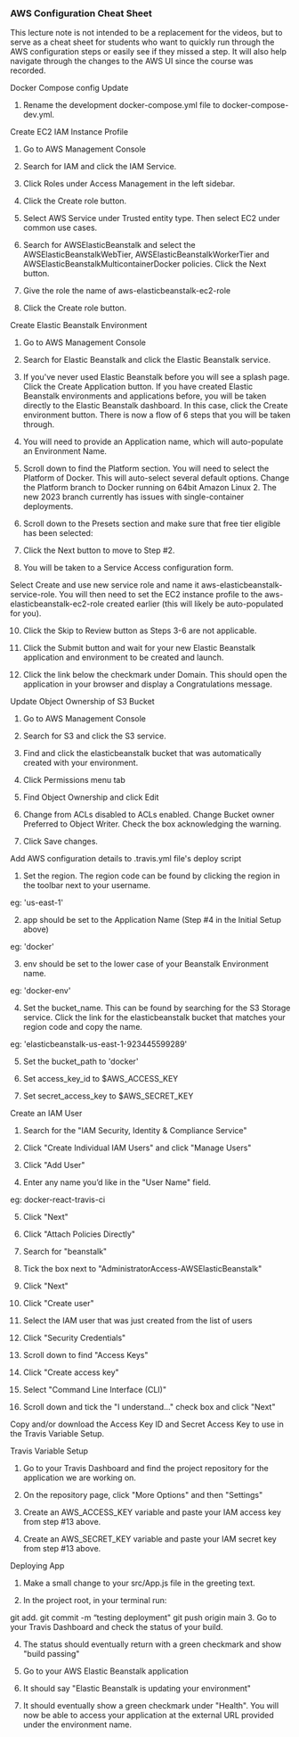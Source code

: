 ### AWS Configuration Cheat Sheet
This lecture note is not intended to be a replacement for the videos, but to serve as a cheat sheet for students who want to quickly run through the AWS configuration steps or easily see if they missed a step. It will also help navigate through the changes to the AWS UI since the course was recorded.

Docker Compose config Update

1. Rename the development docker-compose.yml file to docker-compose-dev.yml.

Create EC2 IAM Instance Profile

1. Go to AWS Management Console

2. Search for IAM and click the IAM Service.

3. Click Roles under Access Management in the left sidebar.

4. Click the Create role button.

5. Select AWS Service under Trusted entity type. Then select EC2 under common use cases.

6. Search for AWSElasticBeanstalk and select the AWSElasticBeanstalkWebTier, AWSElasticBeanstalkWorkerTier and AWSElasticBeanstalkMulticontainerDocker policies. Click the Next button.

7. Give the role the name of aws-elasticbeanstalk-ec2-role

8. Click the Create role button.



Create Elastic Beanstalk Environment

1. Go to AWS Management Console

2. Search for Elastic Beanstalk and click the Elastic Beanstalk service.

3. If you've never used Elastic Beanstalk before you will see a splash page. Click the Create Application button. If you have created Elastic Beanstalk environments and applications before, you will be taken directly to the Elastic Beanstalk dashboard. In this case, click the Create environment button. There is now a flow of 6 steps that you will be taken through.

5. You will need to provide an Application name, which will auto-populate an Environment Name.

6. Scroll down to find the Platform section. You will need to select the Platform of Docker. This will auto-select several default options. Change the Platform branch to Docker running on 64bit Amazon Linux 2. The new 2023 branch currently has issues with single-container deployments.

7. Scroll down to the Presets section and make sure that free tier eligible has been selected:

8. Click the Next button to move to Step #2.

9. You will be taken to a Service Access configuration form.

Select Create and use new service role and name it aws-elasticbeanstalk-service-role. You will then need to set the EC2 instance profile to the aws-elasticbeanstalk-ec2-role created earlier (this will likely be auto-populated for you).

10. Click the Skip to Review button as Steps 3-6 are not applicable.

11. Click the Submit button and wait for your new Elastic Beanstalk application and environment to be created and launch.

12. Click the link below the checkmark under Domain. This should open the application in your browser and display a Congratulations message.



Update Object Ownership of S3 Bucket

1. Go to AWS Management Console

2. Search for S3 and click the S3 service.

3. Find and click the elasticbeanstalk bucket that was automatically created with your environment.

4. Click Permissions menu tab

5. Find Object Ownership and click Edit

6. Change from ACLs disabled to ACLs enabled. Change Bucket owner Preferred to Object Writer. Check the box acknowledging the warning.

7. Click Save changes.



Add AWS configuration details to .travis.yml file's deploy script

1. Set the region. The region code can be found by clicking the region in the toolbar next to your username.

eg: 'us-east-1'

2. app should be set to the Application Name (Step #4 in the Initial Setup above)

eg: 'docker'

3. env should be set to the lower case of your Beanstalk Environment name.

eg: 'docker-env'

4. Set the bucket_name. This can be found by searching for the S3 Storage service. Click the link for the elasticbeanstalk bucket that matches your region code and copy the name.

eg: 'elasticbeanstalk-us-east-1-923445599289'

5. Set the bucket_path to 'docker'

6. Set access_key_id to $AWS_ACCESS_KEY

7. Set secret_access_key to $AWS_SECRET_KEY



Create an IAM User

1. Search for the "IAM Security, Identity & Compliance Service"

2. Click "Create Individual IAM Users" and click "Manage Users"

3. Click "Add User"

4. Enter any name you’d like in the "User Name" field.

eg: docker-react-travis-ci

5. Click "Next"

6. Click "Attach Policies Directly"

7. Search for "beanstalk"

8. Tick the box next to "AdministratorAccess-AWSElasticBeanstalk"

9. Click "Next"

10. Click "Create user"

11. Select the IAM user that was just created from the list of users

12. Click "Security Credentials"

13. Scroll down to find "Access Keys"

14. Click "Create access key"

15. Select "Command Line Interface (CLI)"

16. Scroll down and tick the "I understand..." check box and click "Next"

Copy and/or download the Access Key ID and Secret Access Key to use in the Travis Variable Setup.



Travis Variable Setup

1. Go to your Travis Dashboard and find the project repository for the application we are working on.

2. On the repository page, click "More Options" and then "Settings"

3. Create an AWS_ACCESS_KEY variable and paste your IAM access key from step #13 above.

4. Create an AWS_SECRET_KEY variable and paste your IAM secret key from step #13 above.



Deploying App

1. Make a small change to your src/App.js file in the greeting text.

2. In the project root, in your terminal run:

git add.
git commit -m “testing deployment"
git push origin main
3. Go to your Travis Dashboard and check the status of your build.

4. The status should eventually return with a green checkmark and show "build passing"

5. Go to your AWS Elastic Beanstalk application

6. It should say "Elastic Beanstalk is updating your environment"

7. It should eventually show a green checkmark under "Health". You will now be able to access your application at the external URL provided under the environment name.

### 